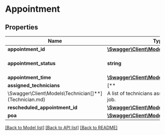 # Appointment

## Properties

Name | Type | Description | Notes
------------ | ------------- | ------------- | -------------
**appointment_id** | [**\Swagger\Client\Models\AppointmentId**](AppointmentId.md) |  | [optional]
**appointment_status** | **string** | The status of the appointment. | [optional]
**appointment_time** | [**\Swagger\Client\Models\AppointmentTime**](AppointmentTime.md) |  | [optional]
**assigned_technicians** | [**
\Swagger\Client\Models\Technician[]**](Technician.md) | A list of technicians assigned to the service job. | [optional]
**rescheduled_appointment_id** | [**\Swagger\Client\Models\AppointmentId**](AppointmentId.md) |  | [optional]
**poa** | [**\Swagger\Client\Models\Poa**](Poa.md) |  | [optional]

[[Back to Model list]](../../README.md#documentation-for-models) [[Back to API list]](../../README.md#documentation-for-api-endpoints) [[Back to README]](../../README.md)

